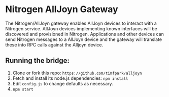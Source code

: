 # Nitrogen AllJoyn Gateway

The Nitrogen/AllJoyn gateway enables AllJoyn devices to interact with a Nitrogen service. AllJoyn devices implementing known interfaces will be discovered and provisioned in Nitrogen. Applications and other devices can send Nitrogen messages to a AllJoyn device and the gateway will translate these into RPC calls against the Alljoyn device.

## Running the bridge:

1. Clone or fork this repo: `https://github.com/timfpark/alljoyn`
2. Fetch and install its node.js dependencies: `npm install`
3. Edit `config.js` to change defaults as necessary.
4. `npm start`